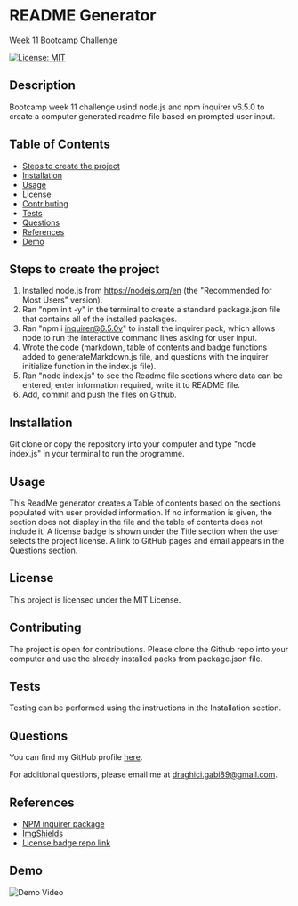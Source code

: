 # README Generator
Week 11 Bootcamp Challenge

[![License: MIT](https://img.shields.io/badge/License-MIT-yellow.svg)](https://opensource.org/licenses/MIT)

## Description 
Bootcamp week 11 challenge usind node.js and npm inquirer v6.5.0 to create a computer generated readme file based on prompted user input.

## Table of Contents
- [Steps to create the project](#steps-to-create-the-project)
- [Installation](#installation)
- [Usage](#usage)
- [License](#license)
- [Contributing](#contributing)
- [Tests](#tests)
- [Questions](#questions)
- [References](#references)
- [Demo](#demo)

## Steps to create the project
1. Installed node.js from https://nodejs.org/en (the "Recommended for Most Users" version). 
2. Ran "npm init -y" in the terminal to create a standard package.json file that contains all of the installed packages.
3. Ran "npm i inquirer@6.5.0v" to install the inquirer pack, which allows node to run the interactive command lines asking for user input.
4. Wrote the code (markdown, table of contents and badge functions added to generateMarkdown.js file, and questions with the inquirer initialize function in the index.js file).
4. Ran "node index.js" to see the Readme file sections where data can be entered, enter information required, write it to README file.
5. Add, commit and push the files on Github.

## Installation 
Git clone or copy the repository into your computer and type "node index.js" in your terminal to run the programme. 

## Usage 
This ReadMe generator creates a Table of contents based on the sections populated with user provided information. If no information is given, the section does not display in the file and the table of contents does not include it. 
A license badge is shown under the Title section when the user selects the project license. 
A link to GitHub pages and email appears in the Questions section.

## License
This project is licensed under the MIT License.

## Contributing
The project is open for contributions. Please clone the Github repo into your computer and use the already installed packs from package.json file.

## Tests
Testing can be performed using the instructions in the Installation section.

## Questions
You can find my GitHub profile [here](https://github.com/GabiDragh).

For additional questions, please email me at draghici.gabi89@gmail.com.

## References
 
- [NPM inquirer package](https://www.npmjs.com/package/inquirer/v/6.5.0)
- [ImgShields](https://shields.io/)
- [License badge repo link](https://gist.github.com/lukas-h/2a5d00690736b4c3a7ba)

## Demo 

![Demo Video](./assets/video/ReadMe-Generator.gif "Demo gif")